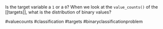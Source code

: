 Is the target variable a `1` or a `0`? When we look at the `value_counts()` of the [[targets]], what is the distribution of binary values?

#valuecounts
#classification 
#targets 
#binaryclassificationproblem
